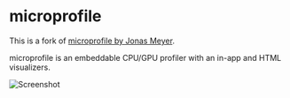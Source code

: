 # microprofile
This is a fork of [microprofile by Jonas Meyer](https://bitbucket.org/jonasmeyer/microprofile).

microprofile is an embeddable CPU/GPU profiler with an in-app and HTML visualizers.

![Screenshot](https://pbs.twimg.com/media/BnvzublCEAA0Mqf.png:large)
